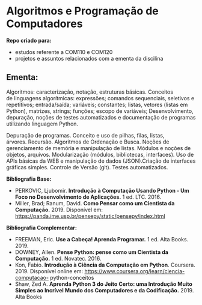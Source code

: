 # Algoritmos e Programação de Computadores

__Repo criado para:__ 
- estudos referente a COM110 e COM120
- projetos e assuntos relacionados com a ementa da discilina

## __Ementa:__ 
Algoritmos: caracterização, notação, estruturas básicas. Conceitos de linguagens algorítmicas: expressões; comandos sequenciais, seletivos e repetitivos; entrada/saída; variáveis; constantes; listas, vetores (listas em Python), matrizes, strings; funções; escopo de variáveis; Desenvolvimento, depuração, noções de testes automatizados e documentação de programas utilizando linguagem Python.

Depuração de programas. Conceito e uso de pilhas, filas, listas, árvores. Recursão. Algoritmos de Ordenação e Busca. Noções de gerenciamento de memória e manipulação de listas. Módulos e noções de objetos, arquivos. Modularização (módulos, bibliotecas, interfaces). Uso de APIs básicas da WEB e manipulação de dados (JSON).Criação de interfaces gráficas simples. Controle de Versão (git). Testes automatizados.

__Bibliografia Base:__
- PERKOVIC, Ljubomir. __Introdução à Computação Usando Python - Um Foco no Desenvolvimento de Aplicações.__ 1 ed. LTC. 2016.
- Miller, Brad; Ranum, David. __Como Pensar como um Cientista da Computação.__ 2019. Disponível em: https://panda.ime.usp.br/pensepy/static/pensepy/index.html


__Bibliografia Complementar:__
- FREEMAN, Eric. __Use a Cabeça! Aprenda Programar.__ 1 ed. Alta Books. 2019. 
- DOWNEY, Allen. __Pense Python: pense como um Cientista da Computação.__ 1 ed.
Novatec. 2016.
- Kon, Fabio. __Introdução à Ciência da Computação em Python__. Coursera. 2019. Disponível online em: https://www.coursera.org/learn/ciencia-computacao-
python-conceitos
- Shaw, Zed A. __Aprenda Python 3 do Jeito Certo: uma Introdução Muito Simples ao Incrível Mundo dos Computadores e da Codificação.__ 2019. Alta Books
